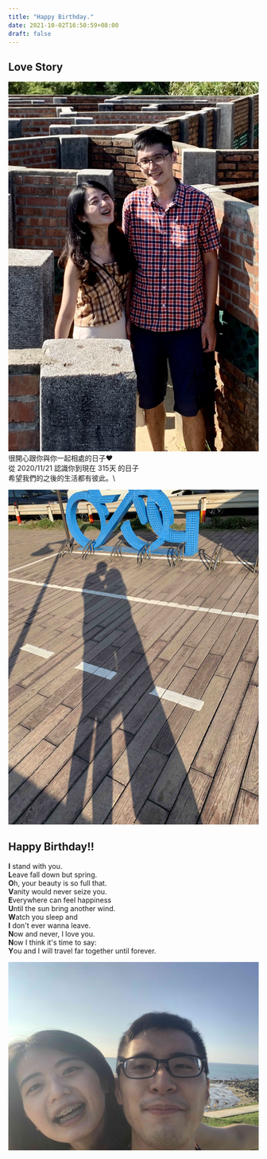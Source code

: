 ```yaml
---
title: "Happy Birthday."
date: 2021-10-02T16:50:59+08:00
draft: false
---
```

## Love Story
![Example image](/img/IMG_2585.jpg)
很開心跟你與你一起相處的日子:heart:\
從 2020/11/21 認識你到現在 315天 的日子\
希望我們的之後的生活都有彼此。\

![Example image](/img/IMG_2609.jpg)

## Happy Birthday!!

**I** stand with you.\
**L**eave fall down but spring.\
**O**h, your beauty is so full that.\
**V**anity would never seize you.\
**E**verywhere can feel happiness\
**U**ntil the sun bring another wind.\
**W**atch you sleep and\
**I** don't ever wanna leave.\
**N**ow and never, I love you.\
**N**ow I think it's time to say:\
**Y**ou and I will travel far together until forever.

![Example image](/img/IMG_2622.jpg)